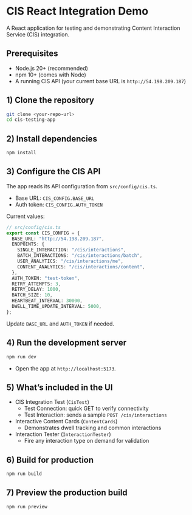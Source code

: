 # CIS React Integration Demo

A React application for testing and demonstrating Content Interaction Service (CIS) integration.

## Prerequisites

- Node.js 20+ (recommended)
- npm 10+ (comes with Node)
- A running CIS API (your current base URL is `http://54.198.209.187`)

## 1) Clone the repository

```bash
git clone <your-repo-url>
cd cis-testing-app
```

## 2) Install dependencies

```bash
npm install
```

## 3) Configure the CIS API

The app reads its API configuration from `src/config/cis.ts`.

- Base URL: `CIS_CONFIG.BASE_URL`
- Auth token: `CIS_CONFIG.AUTH_TOKEN`

Current values:

```ts
// src/config/cis.ts
export const CIS_CONFIG = {
  BASE_URL: "http://54.198.209.187",
  ENDPOINTS: {
    SINGLE_INTERACTION: "/cis/interactions",
    BATCH_INTERACTIONS: "/cis/interactions/batch",
    USER_ANALYTICS: "/cis/interactions/me",
    CONTENT_ANALYTICS: "/cis/interactions/content",
  },
  AUTH_TOKEN: "test-token",
  RETRY_ATTEMPTS: 3,
  RETRY_DELAY: 1000,
  BATCH_SIZE: 10,
  HEARTBEAT_INTERVAL: 30000,
  DWELL_TIME_UPDATE_INTERVAL: 5000,
};
```

Update `BASE_URL` and `AUTH_TOKEN` if needed.

## 4) Run the development server

```bash
npm run dev
```

- Open the app at `http://localhost:5173`.

## 5) What’s included in the UI

- CIS Integration Test (`CisTest`)
  - Test Connection: quick GET to verify connectivity
  - Test Interaction: sends a sample `POST /cis/interactions`
- Interactive Content Cards (`ContentCards`)
  - Demonstrates dwell tracking and common interactions
- Interaction Tester (`InteractionTester`)
  - Fire any interaction type on demand for validation

## 6) Build for production

```bash
npm run build
```

## 7) Preview the production build

```bash
npm run preview
```
